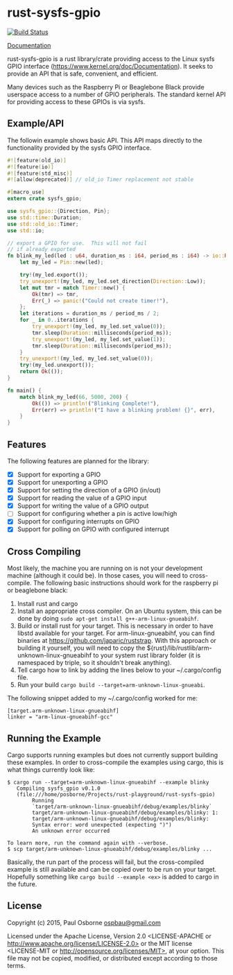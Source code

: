 rust-sysfs-gpio
===============

[![Build Status](https://travis-ci.org/posborne/rust-sysfs-gpio.svg)](https://travis-ci.org/posborne/rust-sysfs-gpio)

[Documentation](http://posborne.github.io/rust-sysfs-gpio/)

rust-sysfs-gpio is a rust library/crate providing access to the Linux
sysfs GPIO interface (https://www.kernel.org/doc/Documentation).  It
seeks to provide an API that is safe, convenient, and efficient.

Many devices such as the Raspberry Pi or Beaglebone Black provide
userspace access to a number of GPIO peripherals.  The standard kernel
API for providing access to these GPIOs is via sysfs.

Example/API
-----------

The followin example shows basic API.  This API maps directly to
the functionality provided by the sysfs GPIO interface.

```rust
#![feature(old_io)]
#![feature(io)]
#![feature(std_misc)]
#![allow(deprecated)] // old_io Timer replacement not stable

#[macro_use]
extern crate sysfs_gpio;

use sysfs_gpio::{Direction, Pin};
use std::time::Duration;
use std::old_io::Timer;
use std::io;

// export a GPIO for use.  This will not fail
// if already exported
fn blink_my_led(led : u64, duration_ms : i64, period_ms : i64) -> io::Result<()> {
    let my_led = Pin::new(led);

    try!(my_led.export());
    try_unexport!(my_led, my_led.set_direction(Direction::Low));
    let mut tmr = match Timer::new() {
        Ok(tmr) => tmr,
        Err(_) => panic!("Could not create timer!"),
    };
    let iterations = duration_ms / period_ms / 2;
    for _ in 0..iterations {
        try_unexport!(my_led, my_led.set_value(0));
        tmr.sleep(Duration::milliseconds(period_ms));
        try_unexport!(my_led, my_led.set_value(1));
        tmr.sleep(Duration::milliseconds(period_ms));
    }
    try_unexport!(my_led, my_led.set_value(0));
    try!(my_led.unexport());
    return Ok(());
}

fn main() {
    match blink_my_led(66, 5000, 200) {
        Ok(()) => println!("Blinking Complete!"),
        Err(err) => println!("I have a blinking problem! {}", err),
    }
}

```

Features
--------

The following features are planned for the library:

- [x] Support for exporting a GPIO
- [x] Support for unexporting a GPIO
- [x] Support for setting the direction of a GPIO (in/out)
- [x] Support for reading the value of a GPIO input
- [x] Support for writing the value of a GPIO output
- [ ] Support for configuring whether a pin is active low/high
- [x] Support for configuring interrupts on GPIO
- [x] Support for polling on GPIO with configured interrupt

Cross Compiling
---------------

Most likely, the machine you are running on is not your development
machine (although it could be).  In those cases, you will need to
cross-compile.  The following basic instructions should work for the
raspberry pi or beaglebone black:

1. Install rust and cargo
2. Install an appropriate cross compiler.  On an Ubuntu system, this
   can be done by doing `sudo apt-get install g++-arm-linux-gnueabihf`.
3. Build or install rust for your target.  This is necessary in order
   to have libstd available for your target.  For arm-linux-gnueabihf,
   you can find binaries at https://github.com/japaric/ruststrap.
   With this approach or building it yourself, you will need to copy
   the ${rust}/lib/rustlib/arm-unknown-linux-gnueabihf to your system
   rust library folder (it is namespaced by triple, so it shouldn't
   break anything).
4. Tell cargo how to link by adding the lines below to your
   ~/.cargo/config file.
5. Run your build `cargo build --target=arm-unknown-linux-gnueabi`.

The following snippet added to my ~/.cargo/config worked for me:

```
[target.arm-unknown-linux-gnueabihf]
linker = "arm-linux-gnueabihf-gcc"
```

Running the Example
-------------------

Cargo supports running examples but does not currently support
building these examples.  In order to cross-compile the examples using
cargo, this is what things currently look like:

```
$ cargo run --target=arm-unknown-linux-gnueabihf --example blinky
   Compiling sysfs_gpio v0.1.0
   (file:///home/posborne/Projects/rust-playground/rust-sysfs-gpio)
        Running
        `target/arm-unknown-linux-gnueabihf/debug/examples/blinky`
        target/arm-unknown-linux-gnueabihf/debug/examples/blinky: 1:
        target/arm-unknown-linux-gnueabihf/debug/examples/blinky:
        Syntax error: word unexpected (expecting ")")
        An unknown error occurred

To learn more, run the command again with --verbose.
$ scp target/arm-unknown-linux-gnueabihf/debug/examples/blinky ...
```

Basically, the run part of the process will fail, but the
cross-compiled example is still available and can be copied over to be
run on your target.  Hopefully something like `cargo build --example
<ex>` is added to cargo in the future.

License
-------

Copyright (c) 2015, Paul Osborne <ospbau@gmail.com>

Licensed under the Apache License, Version 2.0 <LICENSE-APACHE or
http://www.apache.org/license/LICENSE-2.0> or the MIT license
<LICENSE-MIT or http://opensource.org/licenses/MIT>, at your
option.  This file may not be copied, modified, or distributed
except according to those terms.
